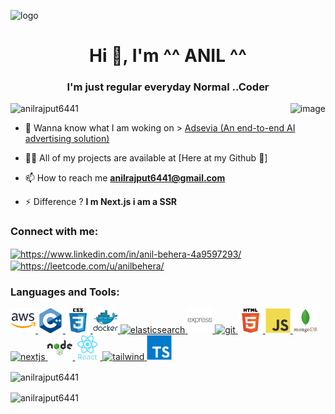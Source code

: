 ![logo]([https://media.licdn.com/dms/image/v2/D4D16AQEWGhsREXJ9Sw/profile-displaybackgroundimage-shrink_350_1400/B4DZeb_GICGUAc-/0/1750668700768?e=1756944000&v=beta&t=v3WK7TXaWm4KG7EHuLvb_PZB8pVHhQKqtA3uodDpSMc](https://media.licdn.com/dms/image/v2/D4D16AQEWGhsREXJ9Sw/profile-displaybackgroundimage-shrink_350_1400/B4DZeb_GICGUAc-/0/1750668700768?e=1759968000&v=beta&t=5UYZFLnbawW0tq2WRTeqy5lbKdVlQa96P9hw-NQbd7g))
<h1 align="center">Hi 👋, I'm ^^ ANIL ^^</h1>
<h3 align="center">I'm just regular everyday Normal ..Coder</h3>
<img align="right" alt="image" width-"400" height-"400px" src="https://i.postimg.cc/8sdNsNwX/20250704-0548-Futuristic-Programmer-Portrait-remix-01jz9cnjm3f52v81kk75kdwame.png"/>
<p align="left"> <img src="https://komarev.com/ghpvc/?username=anilrajput6441&label=Profile%20views&color=0e75b6&style=flat" alt="anilrajput6441" /> </p>


- 🔭 Wanna know what I am woking on > [Adsevia (An end-to-end AI advertising solution)](https://adsevia.vercel.app/)

- 👨‍💻 All of my projects are available at [Here at my Github 🐙]

- 📫 How to reach me **anilrajput6441@gmail.com**

- ⚡ Difference ? **I m Next.js i am a SSR**

<h3 align="left">Connect with me:</h3>
<p align="left">
<a href="https://www.linkedin.com/in/anil-behera-4a9597293/" target="blank"><img align="center" src="https://raw.githubusercontent.com/rahuldkjain/github-profile-readme-generator/master/src/images/icons/Social/linked-in-alt.svg" alt="https://www.linkedin.com/in/anil-behera-4a9597293/" height="30" width="40" /></a>
<a href="https://leetcode.com/u/anilbehera/" target="blank"><img align="center" src="https://raw.githubusercontent.com/rahuldkjain/github-profile-readme-generator/master/src/images/icons/Social/leet-code.svg" alt="https://leetcode.com/u/anilbehera/" height="30" width="40" /></a>
</p>

<h3 align="left">Languages and Tools:</h3>
<p align="left"> <a href="https://aws.amazon.com" target="_blank" rel="noreferrer"> <img src="https://raw.githubusercontent.com/devicons/devicon/master/icons/amazonwebservices/amazonwebservices-original-wordmark.svg" alt="aws" width="40" height="40"/> </a> <a href="https://www.w3schools.com/cpp/" target="_blank" rel="noreferrer"> <img src="https://raw.githubusercontent.com/devicons/devicon/master/icons/cplusplus/cplusplus-original.svg" alt="cplusplus" width="40" height="40"/> </a> <a href="https://www.w3schools.com/css/" target="_blank" rel="noreferrer"> <img src="https://raw.githubusercontent.com/devicons/devicon/master/icons/css3/css3-original-wordmark.svg" alt="css3" width="40" height="40"/> </a> <a href="https://www.docker.com/" target="_blank" rel="noreferrer"> <img src="https://raw.githubusercontent.com/devicons/devicon/master/icons/docker/docker-original-wordmark.svg" alt="docker" width="40" height="40"/> </a> <a href="https://www.elastic.co" target="_blank" rel="noreferrer"> <img src="https://www.vectorlogo.zone/logos/elastic/elastic-icon.svg" alt="elasticsearch" width="40" height="40"/> </a> <a href="https://expressjs.com" target="_blank" rel="noreferrer"> <img src="https://raw.githubusercontent.com/devicons/devicon/master/icons/express/express-original-wordmark.svg" alt="express" width="40" height="40"/> </a> <a href="https://git-scm.com/" target="_blank" rel="noreferrer"> <img src="https://www.vectorlogo.zone/logos/git-scm/git-scm-icon.svg" alt="git" width="40" height="40"/> </a> <a href="https://www.w3.org/html/" target="_blank" rel="noreferrer"> <img src="https://raw.githubusercontent.com/devicons/devicon/master/icons/html5/html5-original-wordmark.svg" alt="html5" width="40" height="40"/> </a> <a href="https://developer.mozilla.org/en-US/docs/Web/JavaScript" target="_blank" rel="noreferrer"> <img src="https://raw.githubusercontent.com/devicons/devicon/master/icons/javascript/javascript-original.svg" alt="javascript" width="40" height="40"/> </a> <a href="https://www.mongodb.com/" target="_blank" rel="noreferrer"> <img src="https://raw.githubusercontent.com/devicons/devicon/master/icons/mongodb/mongodb-original-wordmark.svg" alt="mongodb" width="40" height="40"/> </a> <a href="https://nextjs.org/" target="_blank" rel="noreferrer"> <img src="https://cdn.worldvectorlogo.com/logos/nextjs-2.svg" alt="nextjs" width="40" height="40"/> </a> <a href="https://nodejs.org" target="_blank" rel="noreferrer"> <img src="https://raw.githubusercontent.com/devicons/devicon/master/icons/nodejs/nodejs-original-wordmark.svg" alt="nodejs" width="40" height="40"/> </a> <a href="https://reactjs.org/" target="_blank" rel="noreferrer"> <img src="https://raw.githubusercontent.com/devicons/devicon/master/icons/react/react-original-wordmark.svg" alt="react" width="40" height="40"/> </a> <a href="https://tailwindcss.com/" target="_blank" rel="noreferrer"> <img src="https://www.vectorlogo.zone/logos/tailwindcss/tailwindcss-icon.svg" alt="tailwind" width="40" height="40"/> </a> <a href="https://www.typescriptlang.org/" target="_blank" rel="noreferrer"> <img src="https://raw.githubusercontent.com/devicons/devicon/master/icons/typescript/typescript-original.svg" alt="typescript" width="40" height="40"/> </a> </p>

<p><img align="center" src="https://github-readme-stats.vercel.app/api/top-langs?username=anilrajput6441&show_icons=true&locale=en&layout=compact" alt="anilrajput6441" /></p>

<p><img align="center" src="https://github-readme-streak-stats.herokuapp.com/?user=anilrajput6441&" alt="anilrajput6441" /></p>
